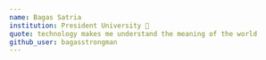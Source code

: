 ```yaml
---
name: Bagas Satria 
institution: President University 🚩 
quote: technology makes me understand the meaning of the world 
github_user: bagasstrongman
---
```

